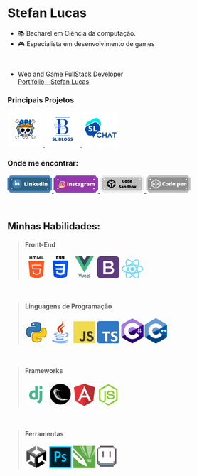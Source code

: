 <h1 align="left">Stefan Lucas</h2>

- 📚 Bacharel em Ciência da computação.
- :video_game: Especialista em desenvolvimento de games
<br>

- Web and Game FullStack Developer <br> <a href="https://stefanlucas.com">Portifolio - Stefan Lucas</a>

<p>
  <h3>Principais Projetos</h3>
  <p>
    <a href="https://github.com/stefanluks/ApiOnePiece">
      <img src="./imagens/op_api.png" width="80px" alt="API de One Piece"/>
    </a>
    <a href="https://github.com/stefanluks/SLBlogs">
      <img src="./imagens/slblogs.png" width="80px" alt="SL Blogs"/>
    </a>
    <a href="https://github.com/stefanluks/SLchat">
      <img src="./imagens/slchat.png" width="80px" alt="SL Chats"/>
    </a>
  </p>
</p>


<h3 align="left">Onde me encontrar:</h3>
<p align="left">
  <a href="https://www.linkedin.com/in/stefan-lucas-599668224/">
    <img src="./imagens/linkedin.png" width="100px" />
  </a>
  <a href="https://www.instagram.com/stefan.luks/">
    <img src="./imagens/instagram.png" width="100px" />
  </a>
  <a href="https://codesandbox.io/u/stefanluks">
    <img src="./imagens/codesandbox.png" width="100px" />
  </a>
  <a href="https://codepen.io/stefanluks" target="blank">
    <img src="./imagens/codepen.png" width="100px" />
  </a>
</p>

<br>

## Minhas Habilidades:

> <h4>Front-End</h4> <img src="./icones/html.png" width="50px" /> <img src="./icones/css.png" width="50px" /> <img src="./icones/vue.png" width="50px" /> <img src="./icones/bootstrap.png" width="50px" /> <img src="./icones/react.png" width="50px" />

<br>

> <h4>Linguagens de Programação</h4>  <img src="./icones/py.webp" width="50px" />  <img src="./icones/java.png" width="50px" />  <img src="./icones/js.png" width="50px" />  <img src="./icones/ts.png" width="50px" />  <img src="./icones/csharp.svg" width="50px" />   <img src="./icones/c++.png" width="50px" />

<br>

> <h4>Frameworks</h4> <img src="./icones/django.png" width="50px" /> <img src="./icones/flask.png" width="50px" /> <img src="./icones/angular.png" width="50px" /> <img src="./icones/node.png" width="50px" />

<br>

> <h4>Ferramentas</h4> <img src="./icones/unity.png" width="50px" /> <img src="./icones/ps.png" width="50px" /> <img src="./icones/corel.png" width="50px" /><img src="./icones/aseprite.png" width="50px" />

